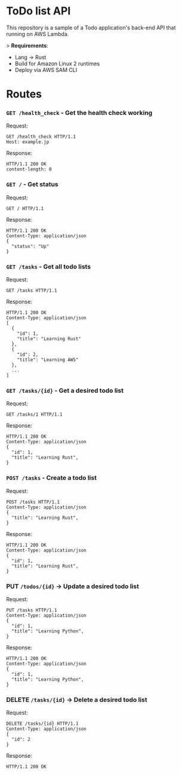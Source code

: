 # ToDo list API
This repository is a sample of a Todo application's back-end API that running on AWS Lambda.


\> **Requirements**:
- Lang -> Rust
- Build for Amazon Linux 2 runtimes
- Deploy via AWS SAM CLI


# Routes

### `GET /health_check` - Get the health check working

Request:

```
GET /health_check HTTP/1.1
Host: example.jp
```

Response:

```
HTTP/1.1 200 OK
content-length: 0
```

### `GET /` - Get status

Request:

```
GET / HTTP/1.1
```

Response:

```
HTTP/1.1 200 OK
Content-Type: application/json
{
  "status": "Up"
}
```

### `GET /tasks` - Get all todo lists

Request:

```
GET /tasks HTTP/1.1
```

Response:

```
HTTP/1.1 200 OK
Content-Type: application/json
[
  {
    "id": 1,
    "title": "Learning Rust"
  },
  {
    "id": 2,
    "title": "Learning AWS"
  },
  ...
]
```

### `GET /tasks/{id}` - Get a desired todo list

Request:

```
GET /tasks/1 HTTP/1.1
```

Response:

```
HTTP/1.1 200 OK
Content-Type: application/json
{
  "id": 1,
  "title": "Learning Rust",
}
```

### `POST /tasks` - Create a todo list

Request:

```
POST /tasks HTTP/1.1
Content-Type: application/json
{
  "title": "Learning Rust",
}
```

Response:

```
HTTP/1.1 200 OK
Content-Type: application/json
{
  "id": 1,
  "title": "Learning Rust",
}
```

### PUT `/todos/{id}` -> Update a desired todo list

Request:

```
PUT /tasks HTTP/1.1
Content-Type: application/json
{
  "id": 1,
  "title": "Learning Python",
}
```

Response:

```
HTTP/1.1 200 OK
Content-Type: application/json
{
  "id": 1,
  "title": "Learning Python",
}
```

### DELETE `/tasks/{id}` -> Delete a desired todo list

Request:

```
DELETE /tasks/{id} HTTP/1.1
Content-Type: application/json
{
  "id": 2
}
```

Response:

```
HTTP/1.1 200 OK
```

